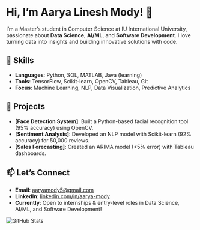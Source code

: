 # Hi, I’m Aarya Linesh Mody! 👋

I’m a Master’s student in Computer Science at IU International University, passionate about **Data Science**, **AI/ML**, and **Software Development**. I love turning data into insights and building innovative solutions with code.

## 🔧 Skills
- **Languages**: Python, SQL, MATLAB, Java (learning)  
- **Tools**: TensorFlow, Scikit-learn, OpenCV, Tableau, Git  
- **Focus**: Machine Learning, NLP, Data Visualization, Predictive Analytics  

## 🌟 Projects
- **[Face Detection System]**: Built a Python-based facial recognition tool (95% accuracy) using OpenCV.  
- **[Sentiment Analysis]**: Developed an NLP model with Scikit-learn (92% accuracy) for 50,000 reviews.  
- **[Sales Forecasting]**: Created an ARIMA model (<5% error) with Tableau dashboards.  

## 📫 Let’s Connect
- **Email**: aaryamody5@gmail.com  
- **LinkedIn**: [linkedin.com/in/aarya-mody](https://linkedin.com/in/aarya-mody)  
- **Currently**: Open to internships & entry-level roles in Data Science, AI/ML, and Software Development!  

![GitHub Stats](https://github-readme-stats.vercel.app/api?username=AaryaMody1301&show_icons=true&theme=radical)
